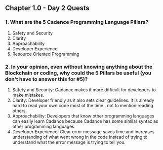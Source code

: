 ## Chapter 1.0 - Day 2 Quests

### 1. What are the 5 Cadence Programming Language Pillars?
1. Safety and Security
2. Clarity
3. Approachability
4. Developer Experience
5. Resource Oriented Programming

### 2. In your opinion, even without knowing anything about the Blockchain or coding, why could the 5 Pillars be useful (you don't have to answer this for #5)?
1. Safety and Security: Cadance makes it more difficult for developers to make mistakes.
2. Clarity: Developer friendly as it also sets clear guidelines. It is already hard to read your own code most of the time.. not to mention reading others. 
3. Approachability: Developers that know other programming languages can easily learn Cadance because Cadance has some similar syntax as other programming languages. 
4. Developer Experience: Clear error message saves time and increases understanding of what went wrong in the code instead of trying to understand what the error message is trying to tell you. 
